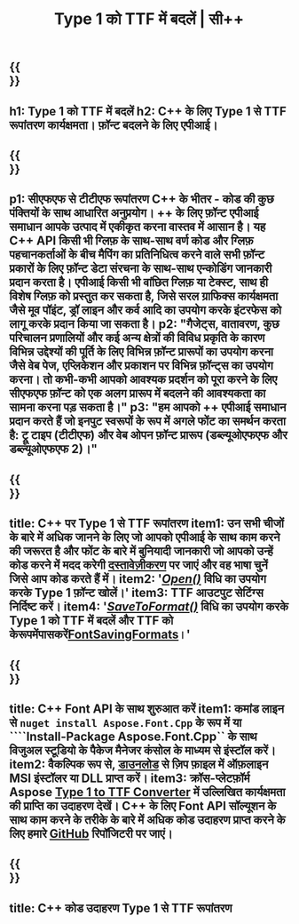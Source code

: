 ﻿---
translation: true
template: /_templates/conversion-child-cpp.md
title: Type 1 को TTF में बदलें | सी++
description: इस C++ API का उपयोग करके Type 1 को TTF फ़ॉन्ट्स में बदलें। रूपांतरण कार्यक्षमता विंडोज और लिनक्स पर और सी ++ का समर्थन करने वाले किसी भी विकास वातावरण में काम करती है।
metakeywords: सी ++ सीएफएफ से टीटीएफ, सीएफएफ से टीटीएफ समाधान सी ++, सीएफएफ से टीटीएफ फ़ॉन्ट कनवर्टर सीपीपी
url: /cpp/conversion/type-to-ttf/
family: font
platformtag: cpp
feature: conversion
otherformats: WOFF WOFF2
---

{{<section banner>}}
---
h1: Type 1 को TTF में बदलें
h2: C++ के लिए Type 1 से TTF रूपांतरण कार्यक्षमता। फ़ॉन्ट बदलने के लिए एपीआई।
---

{{<section overview>}}
---
p1: सीएफएफ से टीटीएफ रूपांतरण С++ के भीतर - कोड की कुछ पंक्तियों के साथ आधारित अनुप्रयोग। ++ के लिए फ़ॉन्ट एपीआई समाधान आपके उत्पाद में एकीकृत करना वास्तव में आसान है। यह C++ API किसी भी ग्लिफ़ के साथ-साथ वर्ण कोड और ग्लिफ़ पहचानकर्ताओं के बीच मैपिंग का प्रतिनिधित्व करने वाले सभी फ़ॉन्ट प्रकारों के लिए फ़ॉन्ट डेटा संरचना के साथ-साथ एन्कोडिंग जानकारी प्रदान करता है। एपीआई किसी भी वांछित ग्लिफ़ या टेक्स्ट, साथ ही विशेष ग्लिफ़ को प्रस्तुत कर सकता है, जिसे सरल ग्राफिक्स कार्यक्षमता जैसे मूव पॉइंट, ड्रॉ लाइन और कर्व आदि का उपयोग करके इंटरफेस को लागू करके प्रदान किया जा सकता है।
p2: "गैजेट्स, वातावरण, कुछ परिचालन प्रणालियों और कई अन्य क्षेत्रों की विविध प्रकृति के कारण विभिन्न उद्देश्यों की पूर्ति के लिए विभिन्न फ़ॉन्ट प्रारूपों का उपयोग करना जैसे वेब पेज, एप्लिकेशन और प्रकाशन पर विभिन्न फ़ॉन्ट्स का उपयोग करना। तो कभी-कभी आपको आवश्यक प्रदर्शन को पूरा करने के लिए सीएफएफ फ़ॉन्ट को एक अलग प्रारूप में बदलने की आवश्यकता का सामना करना पड़ सकता है।"
p3: "हम आपको ++ एपीआई समाधान प्रदान करते हैं जो इनपुट स्वरूपों के रूप में अगले फोंट का समर्थन करता है: ट्रू टाइप (टीटीएफ) और वेब ओपन फ़ॉन्ट प्रारूप (डब्ल्यूओएफएफ और डब्ल्यूओएफएफ 2)।"
---

{{<section feature1>}}
---
title: C++ पर Type 1 से TTF रूपांतरण
item1: उन सभी चीजों के बारे में अधिक जानने के लिए जो आपको एपीआई के साथ काम करने की जरूरत है और फोंट के बारे में बुनियादी जानकारी जो आपको उन्हें कोड करने में मदद करेगी [दस्तावेज़ीकरण](https://docs.aspose.com/font/) पर जाएं और वह भाषा चुनें जिसे आप कोड करते हैं में।
item2: '[*Open()*](https://reference.aspose.com/font/cpp/class/aspose.font.font#ac2387bf04ccb5bac51cf37984d4ebf33) विधि का उपयोग करके Type 1 फ़ॉन्ट खोलें।'
item3: TTF आउटपुट सेटिंग्स निर्दिष्ट करें।
item4: '[*SaveToFormat()*](https://reference.aspose.com/font/cpp/class/aspose.font.font#a670ea97404fd72c2e51b0e8c543c8a45) विधि का उपयोग करके Type 1 को TTF में बदलें और TTF को केरूपमेंपासकरें[FontSavingFormats](https://reference.aspose.com/font/cpp/namespace/aspose.font#a93d0dcc7c00f5c7027d60e14a5433c74)।'
---

{{<section feature2>}}
---
title: C++ Font API के साथ शुरुआत करें
item1: कमांड लाइन से ```nuget install Aspose.Font.Cpp``` के रूप में या ````Install-Package Aspose.Font.Cpp`` के साथ विजुअल स्टूडियो के पैकेज मैनेजर कंसोल के माध्यम से इंस्टॉल करें।
item2: वैकल्पिक रूप से, [डाउनलोड](https://releases.aspose.com/font/cpp/) से ज़िप फ़ाइल में ऑफ़लाइन MSI इंस्टॉलर या DLL प्राप्त करें।
item3: क्रॉस-प्लेटफ़ॉर्म Aspose [Type 1 to TTF Converter](https://products.aspose.app/font/conversion/type1-to-ttf) में उल्लिखित कार्यक्षमता की प्राप्ति का उदाहरण देखें। C++ के लिए Font API सॉल्यूशन के साथ काम करने के तरीके के बारे में अधिक कोड उदाहरण प्राप्त करने के लिए हमारे [GitHub](https://github.com/aspose-font/Aspose.Font-Documentation/tree/master/cpp-examples) रिपॉजिटरी पर जाएं।
---

{{<section codeexample>}}
---
title: C++ कोड उदाहरण Type 1 से TTF रूपांतरण
---






